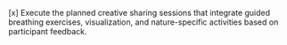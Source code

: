 [x] Execute the planned creative sharing sessions that integrate guided breathing exercises, visualization, and nature-specific activities based on participant feedback.